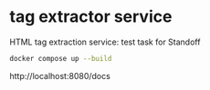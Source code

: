 # tag extractor service

HTML tag extraction service: test task for Standoff

```bash
docker compose up --build
```

http://localhost:8080/docs
